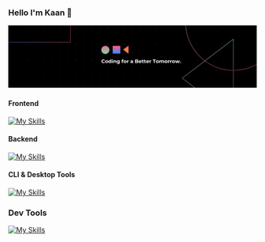 ### Hello I'm Kaan 👋

[![App Platorm](https://github.com/benkaan2/benkaan2/blob/main/2.png)](https://github.com/benkaan2/benkaan2/)


#### Frontend
[![My Skills](https://skillicons.dev/icons?i=js,html,css,react,tailwind,nextjs,ts)](https://skillicons.dev)

#### Backend
[![My Skills](https://skillicons.dev/icons?i=cs,dotnet,postgres,sqlite)](https://skillicons.dev)

#### CLI & Desktop Tools
[![My Skills](https://skillicons.dev/icons?i=rust,tauri,linux,bash)](https://skillicons.dev)

### Dev Tools
[![My Skills](https://skillicons.dev/icons?i=git,aws,stackoverflow,nginx,vercel,gcp,azure,netlify,redis)](https://skillicons.dev)
